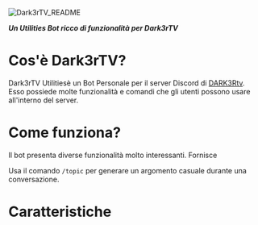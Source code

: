 ![Dark3rTV_README](https://user-images.githubusercontent.com/109479031/183031398-50290538-260a-4b9f-a7f2-dcf205bfc399.png)

***Un Utilities Bot ricco di funzionalità per Dark3rTV***

# Cos'è Dark3rTV?
Dark3rTV Utilitiesè un Bot Personale per il server Discord di [DARK3Rtv](https://dark3r.carrd.co). Esso possiede molte funzionalità e comandi che gli utenti possono usare all'interno del server.  

# Come funziona?
Il bot presenta diverse funzionalità molto interessanti. Fornisce

Usa il comando `/topic` per generare un argomento casuale durante una conversazione.

# Caratteristiche
